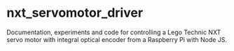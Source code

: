 # nxt_servomotor_driver
Documentation, experiments and code for controlling a Lego Technic NXT servo motor with integral optical encoder from a Raspberry Pi with Node JS.
